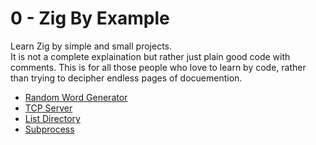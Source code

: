 # 0 - Zig By Example
Learn Zig by simple and small projects.  
It is not a complete explaination but rather just plain good code with comments.
This is for all those people who love to learn by code, rather than trying to decipher endless pages of docuemention.  

- [Random Word Generator](/word-generator.md)
- [TCP Server](/tcp-server.md)
- [List Directory](/list-directory.md)
- [Subprocess](/subprocess.md)
